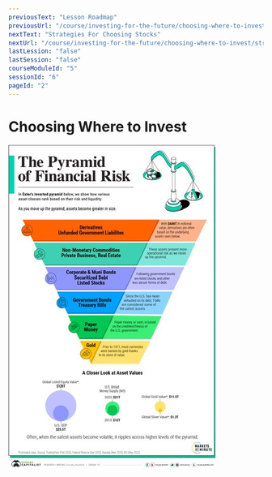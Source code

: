 ```yaml
---
previousText: "Lesson Roadmap"
previousUrl: "/course/investing-for-the-future/choosing-where-to-invest/roadmap"
nextText: "Strategies For Choosing Stocks"
nextUrl: "/course/investing-for-the-future/choosing-where-to-invest/strategies-for-choosing-stocks"
lastLession: "false"
lastSession: "false"
courseModuleId: "5"
sessionId: "6"
pageId: "2"
---
```



# Choosing Where to Invest

<sparkle-youtube src="https://www.youtube.com/watch?v=znRyjYlHruE"></sparkle-youtube>

<img src="./assets-and-risk.jpg" />
